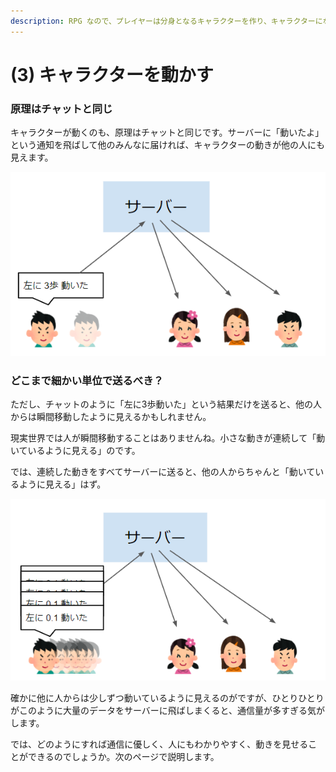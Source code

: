 ```yaml
---
description: RPG なので、プレイヤーは分身となるキャラクターを作り、キャラクターになりきって世界中を動き回れます。
---
```


# \(3\) キャラクターを動かす

### 原理はチャットと同じ

キャラクターが動くのも、原理はチャットと同じです。サーバーに「動いたよ」という通知を飛ばして他のみんなに届ければ、キャラクターの動きが他の人にも見えます。

![](../.gitbook/assets/image%20%281%29.png)

### どこまで細かい単位で送るべき？

ただし、チャットのように「左に3歩動いた」という結果だけを送ると、他の人からは瞬間移動したように見えるかもしれません。

現実世界では人が瞬間移動することはありませんね。小さな動きが連続して「動いているように見える」のです。

では、連続した動きをすべてサーバーに送ると、他の人からちゃんと「動いているように見える」はず。

![](../.gitbook/assets/image%20%282%29.png)

確かに他に人からは少しずつ動いているように見えるのがですが、ひとりひとりがこのように大量のデータをサーバーに飛ばしまくると、通信量が多すぎる気がします。

では、どのようにすれば通信に優しく、人にもわかりやすく、動きを見せることができるのでしょうか。次のページで説明します。

